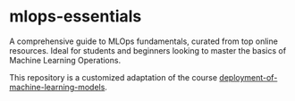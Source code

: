 # mlops-essentials
A comprehensive guide to MLOps fundamentals, curated from top online resources. Ideal for students and beginners looking to master the basics of Machine Learning Operations.

This repository is a customized adaptation of the course [deployment-of-machine-learning-models](https://www.udemy.com/deployment-of-machine-learning-models/?couponCode=TIDREPO).
